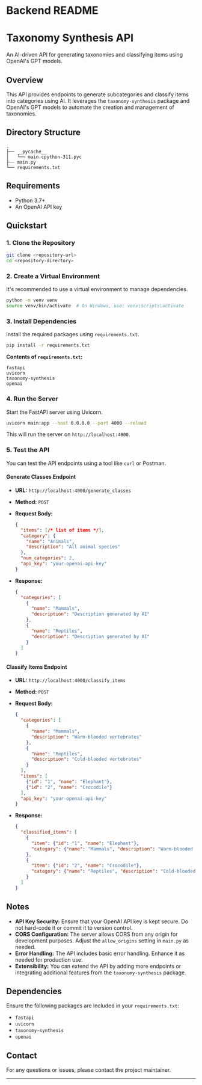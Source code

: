 # **Backend README**

# Taxonomy Synthesis API

An AI-driven API for generating taxonomies and classifying items using OpenAI's GPT models.

## Overview

This API provides endpoints to generate subcategories and classify items into categories using AI. It leverages the `taxonomy-synthesis` package and OpenAI's GPT models to automate the creation and management of taxonomies.

## Directory Structure

```
.
├── __pycache__
│   └── main.cpython-311.pyc
├── main.py
└── requirements.txt
```

## Requirements

- Python 3.7+
- An OpenAI API key

## Quickstart

### 1. Clone the Repository

```bash
git clone <repository-url>
cd <repository-directory>
```

### 2. Create a Virtual Environment

It's recommended to use a virtual environment to manage dependencies.

```bash
python -m venv venv
source venv/bin/activate  # On Windows, use: venv\Scripts\activate
```

### 3. Install Dependencies

Install the required packages using `requirements.txt`.

```bash
pip install -r requirements.txt
```

**Contents of `requirements.txt`:**

```
fastapi
uvicorn
taxonomy-synthesis
openai
```

### 4. Run the Server

Start the FastAPI server using Uvicorn.

```bash
uvicorn main:app --host 0.0.0.0 --port 4000 --reload
```

This will run the server on `http://localhost:4000`.

### 5. Test the API

You can test the API endpoints using a tool like `curl` or Postman.

#### **Generate Classes Endpoint**

- **URL:** `http://localhost:4000/generate_classes`
- **Method:** `POST`
- **Request Body:**

  ```json
  {
    "items": [/* list of items */],
    "category": {
      "name": "Animals",
      "description": "All animal species"
    },
    "num_categories": 2,
    "api_key": "your-openai-api-key"
  }
  ```

- **Response:**

  ```json
  {
    "categories": [
      {
        "name": "Mammals",
        "description": "Description generated by AI"
      },
      {
        "name": "Reptiles",
        "description": "Description generated by AI"
      }
    ]
  }
  ```

#### **Classify Items Endpoint**

- **URL:** `http://localhost:4000/classify_items`
- **Method:** `POST`
- **Request Body:**

  ```json
  {
    "categories": [
      {
        "name": "Mammals",
        "description": "Warm-blooded vertebrates"
      },
      {
        "name": "Reptiles",
        "description": "Cold-blooded vertebrates"
      }
    ],
    "items": [
      {"id": "1", "name": "Elephant"},
      {"id": "2", "name": "Crocodile"}
    ],
    "api_key": "your-openai-api-key"
  }
  ```

- **Response:**

  ```json
  {
    "classified_items": [
      {
        "item": {"id": "1", "name": "Elephant"},
        "category": {"name": "Mammals", "description": "Warm-blooded vertebrates"}
      },
      {
        "item": {"id": "2", "name": "Crocodile"},
        "category": {"name": "Reptiles", "description": "Cold-blooded vertebrates"}
      }
    ]
  }
  ```

## Notes

- **API Key Security:** Ensure that your OpenAI API key is kept secure. Do not hard-code it or commit it to version control.
- **CORS Configuration:** The server allows CORS from any origin for development purposes. Adjust the `allow_origins` setting in `main.py` as needed.
- **Error Handling:** The API includes basic error handling. Enhance it as needed for production use.
- **Extensibility:** You can extend the API by adding more endpoints or integrating additional features from the `taxonomy-synthesis` package.

## Dependencies

Ensure the following packages are included in your `requirements.txt`:

- `fastapi`
- `uvicorn`
- `taxonomy-synthesis`
- `openai`

## Contact

For any questions or issues, please contact the project maintainer.

---
